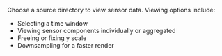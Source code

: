 Choose a source directory to view sensor data. Viewing options include:  

* Selecting a time window  
* Viewing sensor components individually or aggregated 
* Freeing or fixing y scale  
* Downsampling for a faster render

